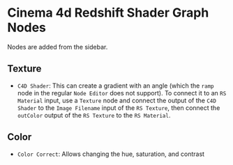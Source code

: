 # Cinema 4d Redshift Shader Graph Nodes

Nodes are added from the sidebar.

## Texture

- `C4D Shader`: This can create a gradient with an angle (which the `ramp` node in the regular `Node Editor` does not support). To connect it to an `RS Material` input, use a `Texture` node and connect the output of the `C4D Shader` to the `Image Filename` input of the `RS Texture`, then connect the `outColor` output of the `RS Texture` to the `RS Material`.

## Color

- `Color Correct`: Allows changing the hue, saturation, and contrast
